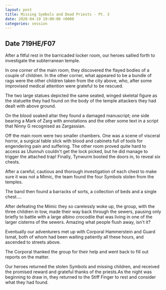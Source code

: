 ```yaml
---
layout: post
title: Missing Symbols and Dead Priests - Pt. 3
date: 2020-04-19 19:00:00 +0000
categories: session
---
```


## Date 719HE/F07

After a fitful rest in the barricaded locker room, our heroes sallied forth to
investigate the subterranean temple.

In one corner of the main room, they discovered the flayed bodies of a couple of
children. In the other corner, what appeared to be a bundle of rags were the
other children taken from the city above, who, after some improvised medical
attention were grateful to be rescued.

The two large statues depicted the same seated, winged skeletal figure as the
statuette they had found on the body of the temple attackers they had dealt with
above ground.

On the blood soaked altar they found a damaged manuscript; one side bearing a
Mark of Zarg with annotations and the other some text in a script that Ninny G
recognised as Zargassian.

Off the main room were two smaller chambers. One was a scene of visceral horror,
a surgical table slick with blood and cabinets full of tools for engendering
pain and suffering. The other room proved quite hard to access as Ulunnuh
couldn't get the lock picked, but he did manage to trigger the attached trap!
Finally, Tynwurm booted the doors in, to reveal six chests.

After a careful, cautious and thorough investigation of each chest to make sure
it was not a Mimic, the team found the four Symbols stolen from the temples.

The band then found a barracks of sorts, a collection of beds and a single
chest….

After defeating the Mimic they so carelessly woke up, the group, with the three
children in tow, made their way back through the sewers, pausing only briefly to
battle with a large albino crocodile that was living in one of the larger
cisterns of the sewers. Amazing what people flush away, isn't it?

Eventually our adventurers met up with Corporal Hammerstein and Guard Ismat,
both of whom had been waiting patiently all these hours, and ascended to streets
above.

The Corporal thanked the group for their help and went back to fill out reports
on the matter.

Our heroes returned the stolen Symbols and missing children, and received the
promised reward and grateful thanks of the priests.As the night was beginning to
draw in, they returned to the Stiff Finger to rest and consider what they had
found.
